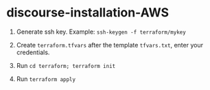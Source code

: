 # discourse-installation-AWS

1. Generate ssh key.
Example: `ssh-keygen -f terraform/mykey`

2. Create `terraform.tfvars` after the template `tfvars.txt`, enter your credentials.

3. Run `cd terraform; terraform init`

4. Run `terraform apply`
